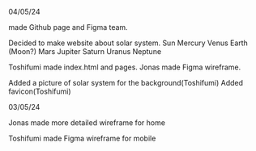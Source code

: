 04/05/24

made Github page and Figma team.

Decided to make website about solar system.
    Sun
    Mercury
    Venus
    Earth
    (Moon?)
    Mars
    Jupiter
    Saturn
    Uranus
    Neptune

Toshifumi made index.html and pages.
Jonas made Figma wireframe.

Added a picture of solar system for the background(Toshifumi)
Added favicon(Toshifumi)

03/05/24

Jonas made more detailed wireframe for home

Toshifumi made Figma wireframe for mobile


